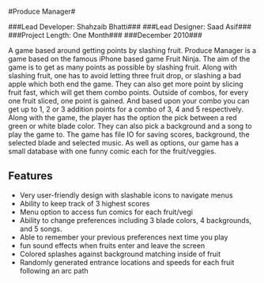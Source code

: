 #Produce Manager#

###Lead Developer: Shahzaib Bhatti###
###Lead Designer: Saad Asif###
###Project Length: One Month###
###December 2010###

A game based around getting points by slashing fruit.
Produce Manager is a game based on the famous iPhone based game Fruit Ninja.
The aim of the game is to get as many points as possible by slashing fruit.
Along with slashing fruit, one has to avoid letting three fruit drop,
or slashing a bad apple which both end the game.
They can also get more point by slicing fruit fast,
which will get them combo points. Outside of combos,
for every one fruit sliced, one point is gained.
And based upon your combo you can get up to 1, 2 or 3 addition points
for a combo of 3, 4 and 5 respectively. Along with the game,
the player has the option the pick between a red green or white blade color.
They can also pick a background and a song to play the game to.
The game has file IO for saving scores, background,
the selected blade and selected music. As well as options,
our game has a small database with one funny comic each for the fruit/veggies.

Features
--------------------------
- Very user-friendly design with slashable icons to navigate menus
- Ability to keep track of 3 highest scores
- Menu option to access fun comics for each fruit/vegi
- Ability to change preferences including 3 blade colors, 4 backgrounds, and 5 songs.
- Able to remember your previous preferences next time you play
- fun sound effects when fruits enter and leave the screen
- Colored splashes against background matching inside of fruit
- Randomly generated entrance locations and speeds for each fruit following an arc path
